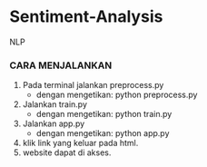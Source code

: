 # Sentiment-Analysis
NLP
### CARA MENJALANKAN
1. Pada terminal jalankan preprocess.py
   - dengan mengetikan: python preprocess.py
2. Jalankan train.py
   - dengan mengetikan: python train.py
3. Jalankan app.py
   - dengan mengetikan: python app.py
4. klik link yang keluar pada html.
5. website dapat di akses.

